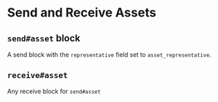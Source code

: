 # Send and Receive Assets

## `send#asset` block

A send block with the `representative` field set to `asset_representative`.


## `receive#asset`

Any receive block for `send#asset`
